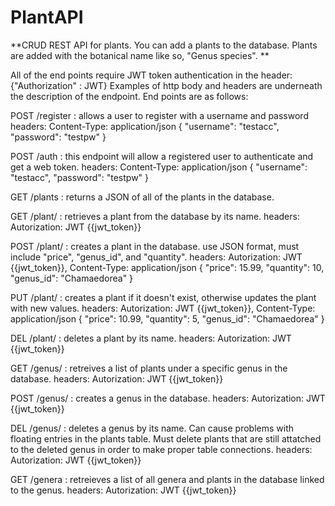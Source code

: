 # PlantAPI
**CRUD REST API for plants. You can add a plants to the database. Plants are added with the botanical name like so, "Genus species". **

All of the end points require JWT token authentication in the header: {"Authorization" : JWT}
Examples of http body and headers are underneath the description of the endpoint.
End points are as follows: 

POST /register : allows a user to register with a username and password
  headers: Content-Type: application/json
  {
  "username": "testacc",
  "password": "testpw"
  }

POST /auth : this endpoint will allow a registered user to authenticate and get a web token.
  headers: Content-Type: application/json
  {
  "username": "testacc",
  "password": "testpw"
  }

GET /plants : returns a JSON of all of the plants in the database.
  
  
GET /plant/<name> : retrieves a plant from the database by its name.
  headers: Autorization: JWT {{jwt_token}}

POST /plant/<name> : creates a plant in the database. use JSON format, must include "price", "genus_id", and "quantity".
  headers: Autorization: JWT {{jwt_token}}, Content-Type: application/json
  {
  "price": 15.99,
  "quantity": 10,
  "genus_id": "Chamaedorea"
  }  

PUT /plant/<name> : creates a plant if it doesn't exist, otherwise updates the plant with new values.
  headers: Autorization: JWT {{jwt_token}}, Content-Type: application/json
  {
  "price": 10.99,
  "quantity": 5,
  "genus_id": "Chamaedorea"
  }

DEL /plant/<name> : deletes a plant by its name.
  headers: Autorization: JWT {{jwt_token}}
  
GET /genus/<name> : retreives a list of plants under a specific genus in the database.
  headers: Autorization: JWT {{jwt_token}}

POST /genus/<name> : creates a genus in the database.
  headers: Autorization: JWT {{jwt_token}}
  
DEL /genus/<name> : deletes a genus by its name. Can cause problems with floating entries in the plants table. Must delete plants 
                    that are still attatched to the deleted genus in order to make proper table connections.
  headers: Autorization: JWT {{jwt_token}}
  
GET /genera : retreieves a list of all genera and plants in the database linked to the genus.
  headers: Autorization: JWT {{jwt_token}}

